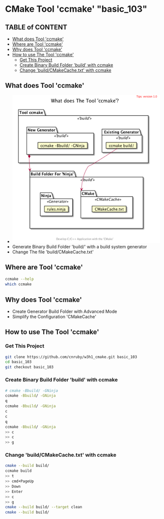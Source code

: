<h1>CMake Tool 'ccmake' "basic_103"</h1>

<h2>TABLE of CONTENT</h2>

- [What does Tool 'ccmake'](#what-does-tool-ccmake)
- [Where are Tool 'ccmake'](#where-are-tool-ccmake)
- [Why does Tool 'ccmake'](#why-does-tool-ccmake)
- [How to use The Tool 'ccmake'](#how-to-use-the-tool-ccmake)
  - [Get This Project](#get-this-project)
  - [Create Binary Build Folder 'build' with ccmake](#create-binary-build-folder-build-with-ccmake)
  - [Change 'build/CMakeCache.txt' with ccmake](#change-buildcmakecachetxt-with-ccmake)

## What does Tool 'ccmake'
- ![image](./uml/what/what.png)
- Generate Binary Build Folder 'build/' with a build system generator
- Change The file 'build/CMakeCache.txt'

## Where are Tool 'ccmake'
```bash
ccmake --help
which ccmake
```

## Why does Tool 'ccmake'
- Create Generator Build Folder with Advanced Mode
- Simplify the Configuration 'CMakeCache'

## How to use The Tool 'ccmake'

### Get This Project
```bash
git clone https://github.com/cnruby/w3h1_cmake.git basic_103
cd basic_103
git checkout basic_103
```

### Create Binary Build Folder 'build' with ccmake
```bash
# cmake -Bbuild/ -GNinja
ccmake -Bbuild/ -GNinja
q
ccmake -Bbuild/ -GNinja
c
c
q
ccmake -Bbuild/ -GNinja
>> c
>> c
>> g
```

### Change 'build/CMakeCache.txt' with ccmake
```bash
cmake --build build/
ccmake build
>> t
>> cmd+PageUp
>> Down
>> Enter
>> c
>> g
cmake --build build/ --target clean
cmake --build build/
```
